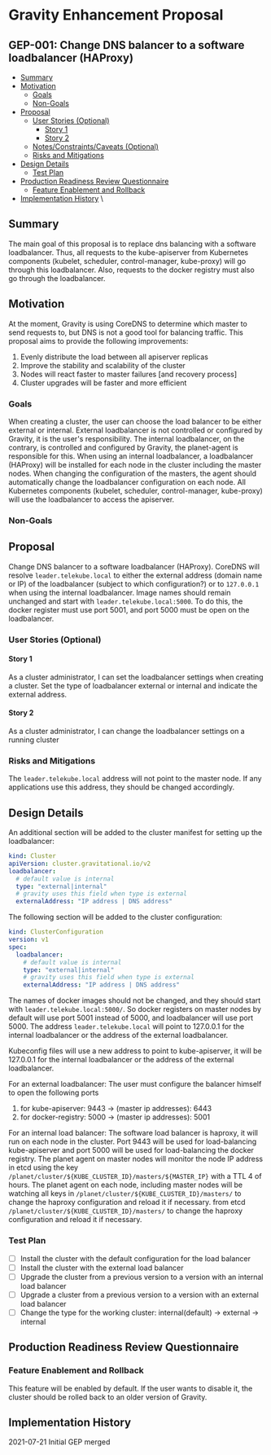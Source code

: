 # Gravity Enhancement Proposal

## GEP-001: Change DNS balancer to a software loadbalancer (HAProxy)

<!-- toc -->
- [Summary](#summary)
- [Motivation](#motivation)
    - [Goals](#goals)
    - [Non-Goals](#non-goals)
- [Proposal](#proposal)
    - [User Stories (Optional)](#user-stories-optional)
        - [Story 1](#story-1)
        - [Story 2](#story-2)
    - [Notes/Constraints/Caveats (Optional)](#notesconstraintscaveats-optional)
    - [Risks and Mitigations](#risks-and-mitigations)
- [Design Details](#design-details)
    - [Test Plan](#test-plan)
- [Production Readiness Review Questionnaire](#production-readiness-review-questionnaire)
    - [Feature Enablement and Rollback](#feature-enablement-and-rollback)
- [Implementation History](#implementation-history)
\
<!-- /toc -->

## Summary
The main goal of this proposal is to replace dns balancing with a software loadbalancer.
Thus, all requests to the kube-apiserver from Kubernetes components (kubelet, scheduler, control-manager, kube-proxy)
will go through this loadbalancer. Also, requests to the docker registry must also go through the loadbalancer.

## Motivation
At the moment, Gravity is using CoreDNS to determine which master to send requests to,
but DNS is not a good tool for balancing traffic.
This proposal aims to provide the following improvements:
  1. Evenly distribute the load between all apiserver replicas
  1. Improve the stability and scalability of the cluster
  1. Nodes will react faster to master failures [and recovery process]
  1. Cluster upgrades will be faster and more efficient

### Goals
When creating a cluster, the user can choose the load balancer to be either external or internal.
External loadbalancer is not controlled or configured by Gravity, it is the user's responsibility.
The internal loadbalancer, on the contrary, is controlled and configured by Gravity, the planet-agent is responsible for this.
When using an internal loadbalancer, a loadbalancer (HAProxy) will be installed for each node in the cluster including the master nodes.
When changing the configuration of the masters, the agent should automatically change the loadbalancer configuration on each node.
All Kubernetes components (kubelet, scheduler, control-manager, kube-proxy) will use the loadbalancer to access the apiserver.

### Non-Goals

## Proposal
Change DNS balancer to a software loadbalancer (HAProxy).
CoreDNS will resolve `leader.telekube.local` to either the external address (domain name or IP) of the loadbalancer (subject to which configuration?) or to `127.0.0.1` when using the internal loadbalancer.
Image names should remain unchanged and start with `leader.telekube.local:5000`.
To do this, the docker register must use port 5001, and port 5000 must be open on the loadbalancer.

### User Stories (Optional)
#### Story 1
As a cluster administrator, I can set the loadbalancer settings when creating a cluster. Set the type of loadbalancer external or internal and indicate the external address.
#### Story 2
As a cluster administrator, I can change the loadbalancer settings on a running cluster

### Risks and Mitigations
The `leader.telekube.local` address will not point to the master node.
If any applications use this address, they should be changed accordingly.

## Design Details
An additional section will be added to the cluster manifest for setting up the loadbalancer:
```yaml
kind: Cluster
apiVersion: cluster.gravitational.io/v2
loadbalancer:
  # default value is internal
  type: "external|internal"
  # gravity uses this field when type is external
  externalAddress: "IP address | DNS address"
```
The following section will be added to the cluster configuration:
```yaml
kind: ClusterConfiguration
version: v1
spec:
  loadbalancer:
    # default value is internal
    type: "external|internal"
    # gravity uses this field when type is external
    externalAddress: "IP address | DNS address"
```
The names of docker images should not be changed, and they should start with `leader.telekube.local:5000/`. 
So docker registers on master nodes by default will use port 5001 instead of 5000, 
and loadbalancer will use port 5000. The address `leader.telekube.local` will point to 127.0.0.1 
for the internal loadbalancer or the address of the external loadbalancer.

Kubeconfig files will use a new address to point to kube-apiserver, it will be 127.0.0.1 for the internal loadbalancer or the address of the external loadbalancer.

For an external loadbalancer:
The user must configure the balancer himself to open the following ports
  1. for kube-apiserver: 9443 -> (master ip addresses): 6443
  1. for docker-registry: 5000 -> (master ip addresses): 5001

For an internal load balancer:
The software load balancer is haproxy, it will run on each node in the cluster.
Port 9443 will be used for load-balancing kube-apiserver and port 5000 will be used for load-balancing the docker registry.
The planet agent on master nodes will monitor the node IP address in etcd using the key `/planet/cluster/${KUBE_CLUSTER_ID}/masters/${MASTER_IP}` with a TTL 4 of hours.
The planet agent on each node, including master nodes will be watching all keys in `/planet/cluster/${KUBE_CLUSTER_ID}/masters/` to change the haproxy configuration and reload it if necessary.
from etcd `/planet/cluster/${KUBE_CLUSTER_ID}/masters/` to change the haproxy configuration and reload it if necessary.

### Test Plan
- [ ] Install the cluster with the default configuration for the load balancer
- [ ] Install the cluster with the external load balancer
- [ ] Upgrade the cluster from a previous version to a version with an internal load balancer
- [ ] Upgrade a cluster from a previous version to a version with an external load balancer
- [ ] Change the type for the working cluster: internal(default) -> external -> internal

## Production Readiness Review Questionnaire
### Feature Enablement and Rollback
This feature will be enabled by default.
If the user wants to disable it, the cluster should be rolled back to an older version of Gravity.

## Implementation History
2021-07-21 Initial GEP merged
